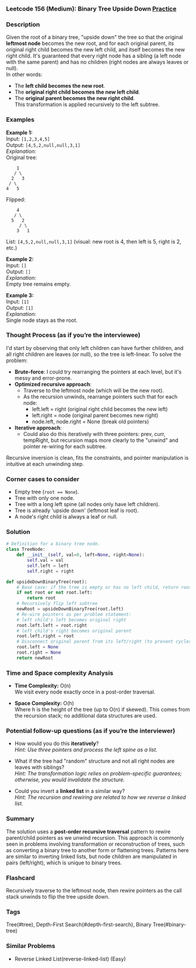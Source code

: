 ### Leetcode 156 (Medium): Binary Tree Upside Down [Practice](https://leetcode.com/problems/binary-tree-upside-down)

### Description  
Given the root of a binary tree, "upside down" the tree so that the original **leftmost node** becomes the new root, and for each original parent, its original right child becomes the new left child, and itself becomes the new right child. It's guaranteed that every right node has a sibling (a left node with the same parent) and has no children (right nodes are always leaves or null).  
In other words:  
- The **left child becomes the new root**.
- The **original right child becomes the new left child**.
- The **original parent becomes the new right child**.  
This transformation is applied recursively to the left subtree.

### Examples  

**Example 1:**  
Input: `[1,2,3,4,5]`  
Output: `[4,5,2,null,null,3,1]`  
*Explanation:*  
Original tree:
```
    1
   / \
  2   3
 / \
4   5
```
Flipped:
```
    4
   / \
  5   2
     / \
    3   1
```
List: `[4,5,2,null,null,3,1]` (visual: new root is 4, then left is 5, right is 2, etc.)

**Example 2:**  
Input: `[]`  
Output: `[]`  
*Explanation:*  
Empty tree remains empty.

**Example 3:**  
Input: `[1]`  
Output: `[1]`  
*Explanation:*  
Single node stays as the root.

### Thought Process (as if you’re the interviewee)  
I'd start by observing that only left children can have further children, and all right children are leaves (or null), so the tree is left-linear. To solve the problem:
- **Brute-force**: I could try rearranging the pointers at each level, but it's messy and error-prone.
- **Optimized recursive approach**:  
  - Traverse to the leftmost node (which will be the new root).
  - As the recursion unwinds, rearrange pointers such that for each node:
    - left.left = right (original right child becomes the new left)
    - left.right = node (original parent becomes new right)
    - node.left, node.right = None (break old pointers)
- **Iterative approach**:  
  - Could also do this iteratively with three pointers: prev, curr, tempRight, but recursion maps more clearly to the "unwind" and pointer re-wiring for each subtree.

Recursive inversion is clean, fits the constraints, and pointer manipulation is intuitive at each unwinding step.

### Corner cases to consider  
- Empty tree (`root == None`).
- Tree with only one node.
- Tree with a long left spine (all nodes only have left children).
- Tree is already 'upside down' (leftmost leaf is root).
- A node's right child is always a leaf or null.

### Solution

```python
# Definition for a binary tree node.
class TreeNode:
    def __init__(self, val=0, left=None, right=None):
        self.val = val
        self.left = left
        self.right = right

def upsideDownBinaryTree(root):
    # Base case: if the tree is empty or has no left child, return root
    if not root or not root.left:
        return root
    # Recursively flip left subtree
    newRoot = upsideDownBinaryTree(root.left)
    # Re-wire pointers as per problem statement:
    # left child's left becomes original right
    root.left.left = root.right
    # left child's right becomes original parent
    root.left.right = root
    # Disconnect original parent from its left/right (to prevent cycles)
    root.left = None
    root.right = None
    return newRoot
```

### Time and Space complexity Analysis  

- **Time Complexity:** O(n)  
  We visit every node exactly once in a post-order traversal.

- **Space Complexity:** O(h)  
  Where h is the height of the tree (up to O(n) if skewed). This comes from the recursion stack; no additional data structures are used.

### Potential follow-up questions (as if you’re the interviewer)  

- How would you do this **iteratively**?  
  *Hint: Use three pointers and process the left spine as a list.*

- What if the tree had "random" structure and not all right nodes are leaves with siblings?  
  *Hint: The transformation logic relies on problem-specific guarantees; otherwise, you would invalidate the structure.*

- Could you invert a **linked list** in a similar way?  
  *Hint: The recursion and rewiring are related to how we reverse a linked list.*

### Summary
The solution uses a **post-order recursive traversal** pattern to rewire parent/child pointers as we unwind recursion. This approach is commonly seen in problems involving transformation or reconstruction of trees, such as converting a binary tree to another form or flattening trees. Patterns here are similar to inverting linked lists, but node children are manipulated in pairs (left/right), which is unique to binary trees.


### Flashcard
Recursively traverse to the leftmost node, then rewire pointers as the call stack unwinds to flip the tree upside down.

### Tags
Tree(#tree), Depth-First Search(#depth-first-search), Binary Tree(#binary-tree)

### Similar Problems
- Reverse Linked List(reverse-linked-list) (Easy)